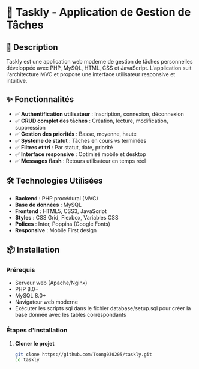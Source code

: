 # 📝 Taskly - Application de Gestion de Tâches

## 🎯 Description

Taskly est une application web moderne de gestion de tâches personnelles développée avec PHP, MySQL, HTML, CSS et JavaScript. L'application suit l'architecture MVC et propose une interface utilisateur responsive et intuitive.

## ✨ Fonctionnalités

- ✅ **Authentification utilisateur** : Inscription, connexion, déconnexion
- ✅ **CRUD complet des tâches** : Création, lecture, modification, suppression
- ✅ **Gestion des priorités** : Basse, moyenne, haute
- ✅ **Système de statut** : Tâches en cours vs terminées
- ✅ **Filtres et tri** : Par statut, date, priorité
- ✅ **Interface responsive** : Optimisé mobile et desktop
- ✅ **Messages flash** : Retours utilisateur en temps réel

## 🛠️ Technologies Utilisées

- **Backend** : PHP procédural (MVC)
- **Base de données** : MySQL
- **Frontend** : HTML5, CSS3, JavaScript
- **Styles** : CSS Grid, Flexbox, Variables CSS
- **Polices** : Inter, Poppins (Google Fonts)
- **Responsive** : Mobile First design

## 📦 Installation

### Prérequis
- Serveur web (Apache/Nginx)
- PHP 8.0+
- MySQL 8.0+
- Navigateur web moderne
- Exécuter les scripts sql dans le fichier database/setup.sql pour créer la base donnée avec les tables correspondants

### Étapes d'installation

1. **Cloner le projet**
   ```bash
   git clone https://github.com/Tsong030205/taskly.git
   cd taskly
